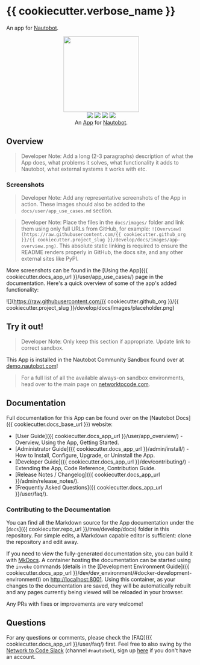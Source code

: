 # {{ cookiecutter.verbose_name }}

An app for [Nautobot](https://github.com/nautobot/nautobot).

<!--
Developer Note - Remove Me!

The README will have certain links/images broken until the PR is merged into `develop`. Update the GitHub links with whichever branch you're using (main etc.) if different.

The logo of the project is a placeholder (docs/images/icon-{{ cookiecutter.app_slug }}.png) - please replace it with your app icon, making sure it's at least 200x200px and has a transparent background!

To avoid extra work and temporary links, make sure that publishing docs (or merging a PR) is done at the same time as setting up the docs site on RTD, then test everything.
-->

<p align="center">
  <img src="https://raw.githubusercontent.com/{{ cookiecutter.github_org }}/{{ cookiecutter.project_slug }}/develop/docs/images/icon-{{ cookiecutter.app_slug }}.png" class="logo" height="200px">
  <br>
  <a href="{{ cookiecutter.repo_url }}/actions"><img src="{{ cookiecutter.repo_url }}/actions/workflows/ci.yml/badge.svg?branch=main"></a>
  <a href="{{ cookiecutter.docs_app_url }}"><img src="https://readthedocs.org/projects/{{ cookiecutter.project_slug }}/badge/"></a>
  <a href="https://pypi.org/project/{{ cookiecutter.app_slug }}/"><img src="https://img.shields.io/pypi/v/{{ cookiecutter.app_slug }}"></a>
  <a href="https://pypi.org/project/{{ cookiecutter.app_slug }}/"><img src="https://img.shields.io/pypi/dm/{{ cookiecutter.app_slug }}"></a>
  <br>
  An <a href="https://www.networktocode.com/nautobot/apps/">App</a> for <a href="https://nautobot.com/">Nautobot</a>.
</p>

## Overview

> Developer Note: Add a long (2-3 paragraphs) description of what the App does, what problems it solves, what functionality it adds to Nautobot, what external systems it works with etc.

### Screenshots

> Developer Note: Add any representative screenshots of the App in action. These images should also be added to the `docs/user/app_use_cases.md` section.

> Developer Note: Place the files in the `docs/images/` folder and link them using only full URLs from GitHub, for example: `![Overview](https://raw.githubusercontent.com/{{ cookiecutter.github_org }}/{{ cookiecutter.project_slug }}/develop/docs/images/app-overview.png)`. This absolute static linking is required to ensure the README renders properly in GitHub, the docs site, and any other external sites like PyPI.

More screenshots can be found in the [Using the App]({{ cookiecutter.docs_app_url }}/user/app_use_cases/) page in the documentation. Here's a quick overview of some of the app's added functionality:

![](https://raw.githubusercontent.com/{{ cookiecutter.github_org }}/{{ cookiecutter.project_slug }}/develop/docs/images/placeholder.png)

## Try it out!

> Developer Note: Only keep this section if appropriate. Update link to correct sandbox.

This App is installed in the Nautobot Community Sandbox found over at [demo.nautobot.com](https://demo.nautobot.com/)!

> For a full list of all the available always-on sandbox environments, head over to the main page on [networktocode.com](https://www.networktocode.com/nautobot/sandbox-environments/).

## Documentation

Full documentation for this App can be found over on the [Nautobot Docs]({{ cookiecutter.docs_base_url }}) website:

- [User Guide]({{ cookiecutter.docs_app_url }}/user/app_overview/) - Overview, Using the App, Getting Started.
- [Administrator Guide]({{ cookiecutter.docs_app_url }}/admin/install/) - How to Install, Configure, Upgrade, or Uninstall the App.
- [Developer Guide]({{ cookiecutter.docs_app_url }}/dev/contributing/) - Extending the App, Code Reference, Contribution Guide.
- [Release Notes / Changelog]({{ cookiecutter.docs_app_url }}/admin/release_notes/).
- [Frequently Asked Questions]({{ cookiecutter.docs_app_url }}/user/faq/).

### Contributing to the Documentation

You can find all the Markdown source for the App documentation under the [`docs`]({{ cookiecutter.repo_url }}/tree/develop/docs) folder in this repository. For simple edits, a Markdown capable editor is sufficient: clone the repository and edit away.

If you need to view the fully-generated documentation site, you can build it with [MkDocs](https://www.mkdocs.org/). A container hosting the documentation can be started using the `invoke` commands (details in the [Development Environment Guide]({{ cookiecutter.docs_app_url }}/dev/dev_environment/#docker-development-environment)) on [http://localhost:8001](http://localhost:8001). Using this container, as your changes to the documentation are saved, they will be automatically rebuilt and any pages currently being viewed will be reloaded in your browser.

Any PRs with fixes or improvements are very welcome!

## Questions

For any questions or comments, please check the [FAQ]({{ cookiecutter.docs_app_url }}/user/faq/) first. Feel free to also swing by the [Network to Code Slack](https://networktocode.slack.com/) (channel `#nautobot`), sign up [here](http://slack.networktocode.com/) if you don't have an account.

